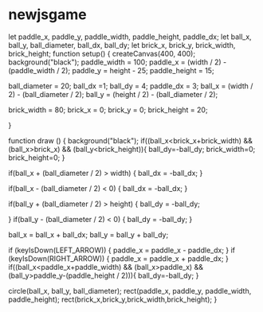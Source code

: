 # newjsgame
let paddle_x, paddle_y, paddle_width, paddle_height, paddle_dx;
let ball_x, ball_y, ball_diameter, ball_dx, ball_dy;
let brick_x, brick_y, brick_width, brick_height;
function setup() {
  createCanvas(400, 400);
  background("black");
  paddle_width = 100;
  paddle_x = (width / 2) - (paddle_width / 2);
  paddle_y = height - 25;
  paddle_height = 15;
 
   ball_diameter = 20;
  ball_dx =1;
  ball_dy = 4;
  paddle_dx = 3;
  ball_x = (width / 2) - (ball_diameter / 2);
  ball_y = (height / 2) - (ball_diameter / 2);
  
  brick_width = 80;
  brick_x = 0;
  brick_y = 0;
  brick_height = 20;
  
 
}
 
function draw () {
  background("black");
  if((ball_x<brick_x+brick_width) && 
    (ball_x>brick_x) && 
    (ball_y<brick_height)){
   ball_dy=-ball_dy;
    brick_width=0;
    brick_height=0;
 }
 
  if(ball_x + (ball_diameter / 2) > width) {
    ball_dx = -ball_dx;
  }
 
  if(ball_x - (ball_diameter / 2) < 0) {
    ball_dx = -ball_dx;
  }
 
  if(ball_y + (ball_diameter / 2) > height) {
    ball_dy = -ball_dy;
    
  }
   if(ball_y - (ball_diameter / 2) < 0) {
    ball_dy = -ball_dy;
  }
 
  ball_x = ball_x + ball_dx;
  ball_y = ball_y + ball_dy;
 
  if (keyIsDown(LEFT_ARROW)) {
    paddle_x = paddle_x - paddle_dx;
  }
    if (keyIsDown(RIGHT_ARROW)) {
    paddle_x = paddle_x + paddle_dx;
  }
 if((ball_x<paddle_x+paddle_width) && 
    (ball_x>paddle_x) && 
    (ball_y>paddle_y-(paddle_height / 2))){
   ball_dy=-ball_dy;
 }
 
 
  circle(ball_x, ball_y, ball_diameter);
  rect(paddle_x, paddle_y, paddle_width, paddle_height);
  rect(brick_x,brick_y,brick_width,brick_height);
}
